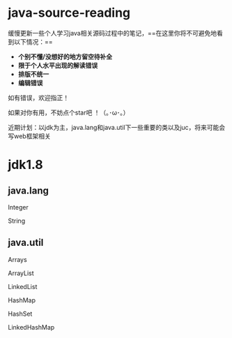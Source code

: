 # java-source-reading

缓慢更新一些个人学习java相关源码过程中的笔记，==在这里你将不可避免地看到以下情况：==

- **个别不懂/没想好的地方留空待补全**
- **限于个人水平出现的解读错误**
- **排版不统一**
- **编辑错误**

如有错误，欢迎指正！

如果对你有用，不妨点个star吧 ！（｡･ω･｡） 

近期计划：以jdk为主，java.lang和java.util下一些重要的类以及juc，将来可能会写web框架相关

# jdk1.8

## java.lang

Integer

String

## java.util

Arrays

ArrayList

LinkedList

HashMap

HashSet

LinkedHashMap

